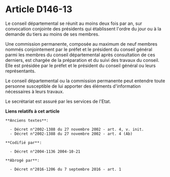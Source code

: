 # Article D146-13

Le conseil départemental se réunit au moins deux fois par an, sur convocation conjointe des présidents qui établissent
l'ordre du jour ou à la demande du tiers au moins de ses membres.

Une commission permanente, composée au maximum de neuf membres nommés conjointement par le préfet et le président du conseil
général parmi les membres du conseil départemental après consultation de ces derniers, est chargée de la préparation et du
suivi des travaux du conseil. Elle est présidée par le préfet et le président du conseil général ou leurs représentants.

Le conseil départemental ou la commission permanente peut entendre toute personne susceptible de lui apporter des éléments
d'information nécessaires à leurs travaux.

Le secrétariat est assuré par les services de l'Etat.

**Liens relatifs à cet article**

	**Anciens textes**:

	  - Décret n°2002-1388 du 27 novembre 2002 - art. 4, v. init.
	  - Décret n°2002-1388 du 27 novembre 2002 - art. 4 (Ab)

	**Codifié par**:

	  - Décret n°2004-1136 2004-10-21

	**Abrogé par**:

	  - Décret n°2016-1206 du 7 septembre 2016 - art. 1
